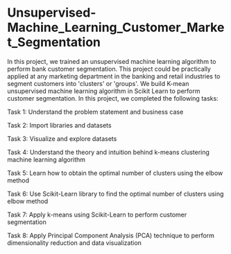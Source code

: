 # Unsupervised-Machine_Learning_Customer_Market_Segmentation
In this project, we trained an unsupervised machine learning algorithm to perform bank customer segmentation. This project could be practically applied at any marketing department in the banking and retail industries to segment customers into 'clusters' or 'groups'. We build K-mean unsupervised machine learning algorithm in Scikit Learn to perform customer segmentation. In this project, we completed the following tasks:

Task 1: Understand the problem statement and business case    

Task 2: Import libraries and datasets    

Task 3: Visualize and explore datasets    

Task 4: Understand the theory and intuition behind k-means clustering machine learning algorithm    

Task 5: Learn how to obtain the optimal number of clusters using the elbow method    

Task 6: Use Scikit-Learn library to find the optimal number of clusters using elbow method    

Task 7: Apply k-means using Scikit-Learn to perform customer segmentation    

Task 8: Apply Principal Component Analysis (PCA) technique to perform dimensionality reduction and data visualization   
